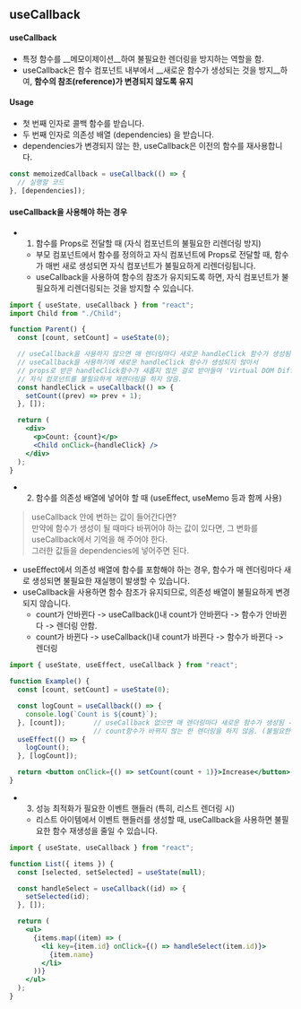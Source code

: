 ## useCallback

#### useCallback
- 특정 함수를 __메모이제이션__하여 불필요한 렌더링을 방지하는 역할을 함.
- useCallback은 함수 컴포넌트 내부에서 __새로운 함수가 생성되는 것을 방지__하여, __함수의 참조(reference)가 변경되지 않도록 유지__

#### Usage
- 첫 번째 인자로 콜백 함수를 받습니다.
- 두 번째 인자로 의존성 배열 (dependencies) 을 받습니다.
- dependencies가 변경되지 않는 한, useCallback은 이전의 함수를 재사용합니다.
```jsx
const memoizedCallback = useCallback(() => {
  // 실행할 코드
}, [dependencies]);
```

#### useCallback을 사용해야 하는 경우
- 1. 함수를 Props로 전달할 때 (자식 컴포넌트의 불필요한 리렌더링 방지)
  - 부모 컴포넌트에서 함수를 정의하고 자식 컴포넌트에 Props로 전달할 때, 함수가 매번 새로 생성되면 자식 컴포넌트가 불필요하게 리렌더링됩니다.
  - useCallback을 사용하여 함수의 참조가 유지되도록 하면, 자식 컴포넌트가 불필요하게 리렌더링되는 것을 방지할 수 있습니다.
```jsx
import { useState, useCallback } from "react";
import Child from "./Child";

function Parent() {
  const [count, setCount] = useState(0);

  // useCallback을 사용하지 않으면 매 렌더링마다 새로운 handleClick 함수가 생성됨 -> Child 컴포넌트 재랜더링
  // useCallback을 사용하기에 새로운 handleClick 함수가 생성되지 않아서 
  // props로 받은 handleClick함수가 새롭지 않은 걸로 받아들여 'Virtual DOM Diffing'에 의해 
  // 자식 컴포넌트를 불필요하게 재랜더링을 하지 않음.
  const handleClick = useCallback(() => {
    setCount((prev) => prev + 1);
  }, []);

  return (
    <div>
      <p>Count: {count}</p>
      <Child onClick={handleClick} />
    </div>
  );
}
```

- 2. 함수를 의존성 배열에 넣어야 할 때 (useEffect, useMemo 등과 함께 사용)
> useCallback 안에 변하는 값이 들어간다면? <br />
> 만약에 함수가 생성이 될 때마다 바뀌어야 하는 값이 있다면, 그 변화를 useCallback에서 기억을 해 주어야 한다. <br />
> 그러한 값들을 dependencies에 넣어주면 된다. <br />
  - useEffect에서 의존성 배열에 함수를 포함해야 하는 경우, 함수가 매 렌더링마다 새로 생성되면 불필요한 재실행이 발생할 수 있습니다.
  - useCallback을 사용하면 함수 참조가 유지되므로, 의존성 배열이 불필요하게 변경되지 않습니다.
    - count가 안바뀐다 -> useCallback()내 count가 안바뀐다 -> 함수가 안바뀐다 -> 렌더링 안함.
    - count가 바뀐다 -> useCallback()내 count가 바뀐다 -> 함수가 바뀐다 -> 렌더링
```jsx
import { useState, useEffect, useCallback } from "react";

function Example() {
  const [count, setCount] = useState(0);

  const logCount = useCallback(() => {
    console.log(`Count is ${count}`);
  }, [count]);       // useCallback 없으면 매 렌더링마다 새로운 함수가 생성됨 -> 재렌더링
                     // count함수가 바뀌지 않는 한 렌더링을 하지 않음. (불필요한 렌더링 감소)
  useEffect(() => {
    logCount();
  }, [logCount]);

  return <button onClick={() => setCount(count + 1)}>Increase</button>;
}
```

- 3. 성능 최적화가 필요한 이벤트 핸들러 (특히, 리스트 렌더링 시)
  - 리스트 아이템에서 이벤트 핸들러를 생성할 때, useCallback을 사용하면 불필요한 함수 재생성을 줄일 수 있습니다.
```jsx
import { useState, useCallback } from "react";

function List({ items }) {
  const [selected, setSelected] = useState(null);

  const handleSelect = useCallback((id) => {
    setSelected(id);
  }, []);

  return (
    <ul>
      {items.map((item) => (
        <li key={item.id} onClick={() => handleSelect(item.id)}>
          {item.name}
        </li>
      ))}
    </ul>
  );
}
```
